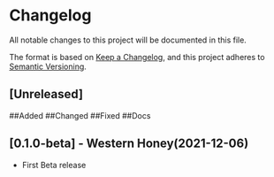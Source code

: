 # Changelog

All notable changes to this project will be documented in this file.

The format is based on [Keep a Changelog](https://keepachangelog.com/en/1.0.0/),
and this project adheres to [Semantic Versioning](https://semver.org/spec/v2.0.0.html).

## [Unreleased]
##Added
##Changed
##Fixed
##Docs

## [0.1.0-beta] - Western Honey(2021-12-06)
- First Beta release